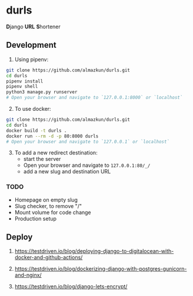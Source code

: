 # durls
**D**jango **URL** **S**hortener

## Development
1. Using pipenv:
```bash
git clone https://github.com/almazkun/durls.git
cd durls
pipenv install
pipenv shell
python3 manage.py runserver
# Open your browser and navigate to `127.0.0.1:8000` or `localhost`
```

2. To use docker:
```bash
git clone https://github.com/almazkun/durls.git
cd durls
docker build -t durls .
docker run --rm -d -p 80:8000 durls
# Open your browser and navigate to `127.0.0.1` or `localhost`
```

3. To add a new redirect destination:
    - start the server
    - Open your browser and navigate to `127.0.0.1:80/_/`
    - add a new slug and destination URL

### TODO

- Homepage on empty slug
- Slug checker, to remove "/"
- Mount volume for code change
- Production setup

## Deploy

1. https://testdriven.io/blog/deploying-django-to-digitalocean-with-docker-and-github-actions/

2. https://testdriven.io/blog/dockerizing-django-with-postgres-gunicorn-and-nginx/

3. https://testdriven.io/blog/django-lets-encrypt/
